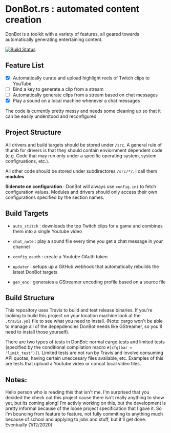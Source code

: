 # DonBot.rs : automated content creation

DonBot is a toolkit with a variety of features, all geared towards automatically generating entertaining content.

[![Build Status](https://travis-ci.com/Mimerme/donbot.rs.svg?branch=master)](https://travis-ci.com/Mimerme/donbot.rs)

## Feature List

- [x] Automatically curate and upload highlight reels of Twitch clips to YouTube
- [ ] Bind a key to generate a clip from a stream
- [ ] Automatically generate clips from a stream based on chat messages
- [x] Play a sound on a local machine whenever a chat messages

The code is currently pretty messy and needs some cleaning up so that it can be easily understood and reconfigured


## Project Structure
All drivers and build targets should be stored under ```/src```.
A general rule of thumb for drivers is that they should contain enviornment dependent code (e.g. Code that may run only under a specific operating system, system configruations, etc.).

All other code should be stored under subdirectores ```/src/*/```. I call them __modules__

__Sidenote on configuration__ : DonBot will always use ```config.ini```  to fetch configuration values. Modules and drivers should only access their own configurations specified by the section names.

## Build Targets
- ```auto_stitch``` : downloads the top Twitch clips for a game and combines them into a single Youtube video

- ```chat_note``` : play a sound file every time you get a chat message in your channel

- ```config_oauth``` : create a Youtube OAuth token

- ```updater``` : setups up a GitHub webhook that automatically rebuilds the latest DonBot targets

- ```gen_enc``` : generates a GStreamer encoding profile based on a source file

## Build Structure
This repository uses Travis to build and test release binaries. If you're looking to build this project on your location machine look at the ```.travis.yml``` file to see
what you need to install. (Note: cargo won't be able to manage all of the depepdencies DonBot needs like GStreamer, so you'll need to install those yourself). 

There are two types of tests in DonBot: normal cargo tests and limited tests (specified by the conditional compilation macro ```#[cfg(bar = "limit_test")]```). Limited tests are not run by Travis and involve consuming API quotas, having certain uneccesary files available, etc. Examples of this are tests that upload a Youtube video or concat local video files.

## Notes:
Hello person who is reading this that isn't me. I'm surprised that you decided the check out this project cause there isn't really anything to show yet, but its coming along! I'm activly working on this, but the development is pretty informal because of the loose project specification that I gave it. So I'm bouncing from feature to feature, not fully commiting to anything much because of school and applying to jobs and stuff, but it'll get done. Eventually (1/12/2020)
